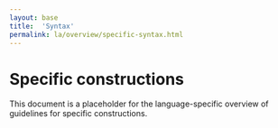 ```yaml
---
layout: base
title:  'Syntax'
permalink: la/overview/specific-syntax.html
---
```


# Specific constructions

This document is a placeholder for the language-specific overview of
guidelines for specific constructions.
